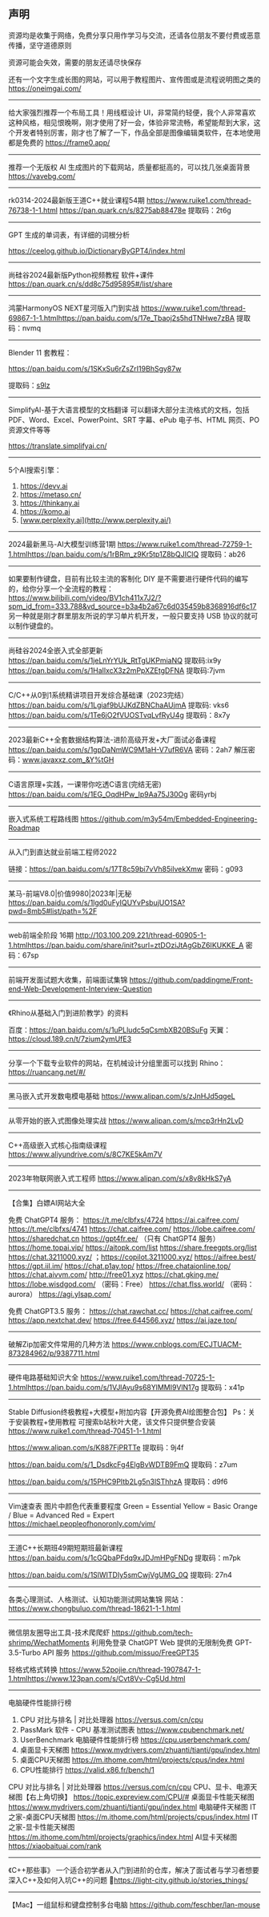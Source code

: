 ## 声明

资源均是收集于网络，免费分享只用作学习与交流，还请各位朋友不要付费或恶意传播，坚守道德原则

资源可能会失效，需要的朋友还请尽快保存



还有一个文字生成长图的网站，可以用于教程图片、宣传图或是流程说明图之类的
https://oneimgai.com/

---



给大家强烈推荐一个布局工具！用线框设计 UI，非常简约轻便，我个人非常喜欢这种风格，相见恨晚啊，刚才使用了好一会，体验非常流畅，希望能帮到大家，这个开发者特别厉害，刚才也了解了一下，作品全部是图像编辑类软件，在本地使用都是免费的
https://frame0.app/

---



推荐一个无版权 AI 生成图片的下载网站，质量都挺高的，可以找几张桌面背景
https://vavebg.com/

---



rk0314-2024最新版王道C++就业课程54期
https://www.ruike1.com/thread-76738-1-1.html
https://pan.quark.cn/s/8275ab88478e 提取码：2t6g

---



GPT 生成的单词表，有详细的词根分析

https://ceelog.github.io/DictionaryByGPT4/index.html

---



尚硅谷2024最新版Python视频教程 软件+课件 https://pan.quark.cn/s/dd8c75d95895#/list/share

---



鸿蒙HarmonyOS NEXT星河版入门到实战 https://www.ruike1.com/thread-69867-1-1.htmlhttps://pan.baidu.com/s/17e_Tbaoj2s5hdTNHwe7zBA 提取码：nvmq

---



Blender 11 套教程：

https://pan.baidu.com/s/1SKxSu6rZsZrI19BhSgy87w

提取码：[s9lz](https://pan.baidu.com/s/1SKxSu6rZsZrI19BhSgy87w?pwd=s9lz)

---





SimplifyAl-基于大语言模型的文档翻译 可以翻译大部分主流格式的文档，包括 PDF、Word、Excel、PowerPoint、SRT 字幕、ePub 电子书、HTML 网页、PO 资源文件等等

 https://translate.simplifyai.cn/

---



5个AI搜索引擎：

1. https://devv.ai
2. https://metaso.cn/
3. https://thinkany.ai
4. https://komo.ai
5. [www.perplexity.ai](http://www.perplexity.ai/)

---



2024最新黑马-AI大模型训练营1期 https://www.ruike1.com/thread-72759-1-1.htmlhttps://pan.baidu.com/s/1rBRm_z9Kr5tp1Z8bQJIClQ 提取码：ab26

---



如果要制作键盘，目前有比较主流的客制化 DIY 是不需要进行硬件代码的编写的，给你分享一个全流程的教程： https://www.bilibili.com/video/BV1ch411x7J2/?spm_id_from=333.788&vd_source=b3a4b2a67c6d035459b8368916df6c17 另一种就是刚才群里朋友所说的学习单片机开发，一般只要支持 USB 协议的就可以制作键盘的。

---



尚硅谷2024全嵌入式全部更新 https://pan.baidu.com/s/1jeLnYrYUk_RtTgUKPmiaNQ 提取码:ix9y https://pan.baidu.com/s/1HaIlxcX3z2mPpXZEtgDFNA 提取码:7jvm

---



C/C++从0到1系统精讲项目开发综合基础课（2023完结） https://pan.baidu.com/s/1Lgiaf9bUJKdZBNChaAUjmA 提取码: vks6 https://pan.baidu.com/s/1Te6jO2fVUOSTvqLvfRyU4g 提取码：8x7y

---



2023最新C++全套数据结构算法-进阶高级开发+大厂面试必备课程 https://pan.baidu.com/s/1gpDaNmWC9M1aH-V7ufR6VA 密码：2ah7  解压密码：www.javaxxz.com_&Y%tGH

---



C语言原理+实践，一课带你吃透C语言(完结无密) https://pan.baidu.com/s/1EG_OqdHPw_Ip9Aa75J30Og 密码yrbj

---



嵌入式系统工程路线图 https://github.com/m3y54m/Embedded-Engineering-Roadmap

---



从入门到直达就业前端工程师2022

链接：https://pan.baidu.com/s/17T8c59bi7vVh85ilvekXmw 密码：g093

---



某马-前端V8.0|价值9980|2023年|无秘 https://pan.baidu.com/s/1lgd0uFyIQUYvPsbujUO1SA?pwd=8mb5#list/path=%2F

---



web前端全阶段 16期 http://103.100.209.221/thread-60905-1-1.htmlhttps://pan.baidu.com/share/init?surl=ztDOziJtAgGbZ6IKUKKE_A 密码：67sp

---



前端开发面试题大收集，前端面试集锦 https://github.com/paddingme/Front-end-Web-Development-Interview-Question

---



《Rhino从基础入门到进阶教学》的资料

百度：https://pan.baidu.com/s/1uPLludc5qCsmbXB20BSuFg 天翼：https://cloud.189.cn/t/7zium2ymUfE3

---



分享一个下载专业软件的网站，在机械设计分组里面可以找到 Rhino： https://ruancang.net/#/

---



黑马嵌入式开发数电模电基础 https://www.alipan.com/s/zJnHJd5qgeL

---



从零开始的嵌入式图像处理实战 https://www.alipan.com/s/mcp3rHn2LvD

---



C++高级嵌入式核心指南级课程 https://www.aliyundrive.com/s/8C7KE5kAm7V

---



2023年物联网嵌入式工程师 https://www.alipan.com/s/x8v8kHkS7yA

---



【合集】白嫖AI网站大全

免费 ChatGPT4 服务： https://t.me/clbfxs/4724 https://ai.caifree.com/ https://t.me/clbfxs/4741 https://chat.caifree.com/ https://lobe.caifree.com/ https://sharedchat.cn https://gpt4fr.ee/ （只有 ChatGPT4 服务） https://home.topai.vip/ https://aitopk.com/list https://share.freegpts.org/list https://chat.3211000.xyz/ ；https://copilot.3211000.xyz/ https://aifree.best/ https://gpt.iil.im/ https://chat.p1ay.top/ https://free.chataionline.top/ https://chat.aivvm.com/ http://free01.xyz https://chat.gking.me/ https://lobe.wisdgod.com/ （密码：Free） https://chat.flss.world/ （密码：aurora） https://agi.ylsap.com/

免费 ChatGPT3.5 服务： https://chat.rawchat.cc/ https://chat.caifree.com/ https://app.nextchat.dev/ https://free.644566.xyz/ https://ai.jaze.top/

---



破解Zip加密文件常用的几种方法 https://www.cnblogs.com/ECJTUACM-873284962/p/9387711.html

---



硬件电路基础知识大全 https://www.ruike1.com/thread-70725-1-1.htmlhttps://pan.baidu.com/s/1VJlAyu9s68YlMMI9VlN17g 提取码：x41p

---



Stable Diffusion终极教程+大模型+附加内容【开源免费AI绘图整合包】 Ps：关于安装教程+使用教程  可搜索b站秋叶大佬，该文件只提供整合安装 https://www.ruike1.com/thread-70451-1-1.html

https://www.alipan.com/s/K887FjPRTTe 提取码：9j4f

https://pan.baidu.com/s/1_DsdkcFg4ElgBvWDTB9FmQ 提取码：z7um

https://pan.baidu.com/s/15PHC9PItb2Lg5n3lSThhzA 提取码：d9f6

---



Vim速查表 图片中颜色代表重要程度 Green   = Essential Yellow   = Basic Orange / Blue = Advanced Red   = Expert https://michael.peopleofhonoronly.com/vim/

---



王道C++长期班49期短期班最新课程 https://pan.baidu.com/s/1cGQbaPFdq9xJDJmHPgFNDg 提取码：m7pk

https://pan.baidu.com/s/1SlWITDIy5smCwjVgUMG_0Q 提取码: 27n4

---



各类心理测试、人格测试、认知功能测试网站集锦 网站：https://www.chongbuluo.com/thread-18621-1-1.html

---



微信朋友圈导出工具-技术爬爬虾 https://github.com/tech-shrimp/WechatMoments 利用免登录 ChatGPT Web 提供的无限制免费 GPT-3.5-Turbo API 服务 https://github.com/missuo/FreeGPT35

轻格式格式转换 https://www.52pojie.cn/thread-1907847-1-1.htmlhttps://www.123pan.com/s/Cvt8Vv-Cg5Ud.html

---



电脑硬件性能排行榜

1. CPU 对比与排名 | 对比处理器 https://versus.com/cn/cpu
2. PassMark 软件 - CPU 基准测试图表 https://www.cpubenchmark.net/
3. UserBenchmark 电脑硬件性能排行榜 https://cpu.userbenchmark.com/
4. 桌面显卡天梯图 https://www.mydrivers.com/zhuanti/tianti/gpu/index.html
5. 桌面CPU天梯图 https://m.ithome.com/html/projects/cpus/index.html
6. CPU性能排行 https://valid.x86.fr/bench/1



CPU 对比与排名 | 对比处理器
https://versus.com/cn/cpu
CPU、显卡、电源天梯图【右上角切换】
https://topic.expreview.com/CPU/#
桌面显卡性能天梯图
https://www.mydrivers.com/zhuanti/tianti/gpu/index.html
电脑硬件天梯图
IT之家-桌面CPU天梯图
https://m.ithome.com/html/projects/cpus/index.html
IT之家-显卡性能天梯图
https://m.ithome.com/html/projects/graphics/index.html
AI显卡天梯图
https://xiaobaituai.com/rank

---



《C++那些事》 一个适合初学者从入门到进阶的仓库，解决了面试者与学习者想要深入C++及如何入坑C++的问题 🍺https://light-city.github.io/stories_things/

---



【Mac】一组鼠标和键盘控制多台电脑 https://github.com/feschber/lan-mouse
